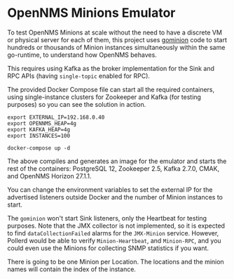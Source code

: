 # OpenNMS Minions Emulator

To test OpenNMS Minions at scale without the need to have a discrete VM or physical server for each of them, this project uses [gominion](https://github.com/agalue/gominion) code to start hundreds or thousands of Minion instances simultaneously within the same go-runtime, to understand how OpenNMS behaves.

This requires using Kafka as the broker implementation for the Sink and RPC APIs (having `single-topic` enabled for RPC).

The provided Docker Compose file can start all the required containers, using single-instance clusters for Zookeeper and Kafka (for testing purposes) so you can see the solution in action.

```bash=
export EXTERNAL_IP=192.168.0.40
export OPENNMS_HEAP=4g
export KAFKA_HEAP=4g
export INSTANCES=100

docker-compose up -d
```

The above compiles and generates an image for the emulator and starts the rest of the containers: PostgreSQL 12, Zookeeper 2.5, Kafka 2.7.0, CMAK, and OpenNMS Horizon 27.1.1.

You can change the environment variables to set the external IP for the advertised listeners outside Docker and the number of Minion instances to start.

The `gominion` won't start Sink listeners, only the Heartbeat for testing purposes. Note that the JMX collector is not implemented, so it is expected to find `dataCollectionFailed` alarms for the `JMX-Minion` service. However, Pollerd would be able to verify `Minion-Heartbeat`, and `Minion-RPC`, and you could even use the Minions for collecting SNMP statistics if you want.

There is going to be one Minion per Location. The locations and the minion names will contain the index of the instance.
